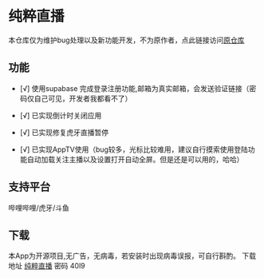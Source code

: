 # 纯粹直播

本仓库仅为维护bug处理以及新功能开发，不为原作者，点此链接访问[原仓库](https://github.com/Jackiu1997/pure_live "pure_live")

## 功能

- [√] 使用supabase 完成登录注册功能,邮箱为真实邮箱，会发送验证链接（密码仅自己可见，开发者我都看不了）

- [√] 已实现倒计时关闭应用

- [√] 已实现修复虎牙直播暂停

- [√] 已实现AppTV使用（bug较多，光标比较难用，建议自行摸索使用登陆功能自动加载关注主播以及设置打开自动全屏。但是还是可以用的，哈哈）

## 支持平台

哔哩哔哩/虎牙/斗鱼

## 下载

本App为开源项目,无广告，无病毒，若安装时出现病毒误报，可自行斟酌。
下载地址 [纯粹直播](https://wwvr.lanzouw.com/b01f6rqab)
密码 40l9
